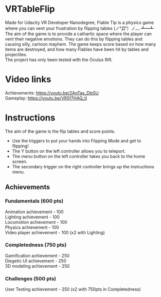 # VRTableFlip
Made for Udacity VR Developer Nanodegree, Flable Tip is a physics game where you can vent your frustration by flipping tables (ノ°Д°）ノ︵ ┻━┻ The aim of the game is to provide a cathartic space where the player can vent their negative emotions. They can do this by flipping tables and causing silly, cartoon mayhem. The game keeps score based on how many items are destroyed, and how many Flables have been hit by tables and projectiles.<br>
The project has only been tested with the Oculus Rift.

# Video links
Achievements: https://youtu.be/2AqTas_DbGU<br>
Gameplay: https://youtu.be/VR5f7HAQ_tI

# Instructions
The aim of the game is the flip tables and score points.
* Use the triggers to put your hands into Flipping Mode and get to flipping!
* The Y button on the left controller allows you to teleport.
* The menu button on the left controller takes you back to the home screen.
* The secondary trigger on the right controller brings up the instructions menu.

## Achievements
### Fundamentals (600 pts)
Animation achievement - 100<br>
Lighting achievement - 100<br>
Locomotion achievement - 100<br>
Physics achievement - 100<br>
Video player achievement - 100 (x2 with Lighting)<br>

### Completedness (750 pts)
Gamification achievement - 250<br>
Diegetic UI achievement - 250<br>
3D modeling achievement - 250<br>

### Challenges (500 pts)
User Testing achievement - 250 (x2 with 750pts in Completedness)
